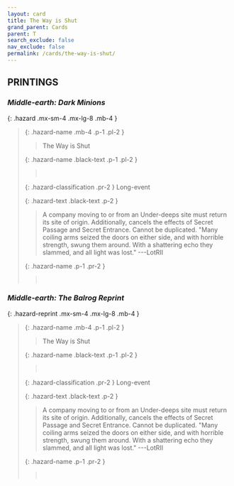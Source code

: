 ```yaml
---
layout: card
title: The Way is Shut
grand_parent: Cards
parent: T
search_exclude: false
nav_exclude: false
permalink: /cards/the-way-is-shut/
---
```


## PRINTINGS


### _Middle-earth: Dark Minions_

{: .hazard .mx-sm-4 .mx-lg-8 .mb-4 }
> {: .hazard-name .mb-4 .p-1 .pl-2 }
> > <div class="hazard-mp"></div>
> > <div class="card-name">The Way is Shut</div>
>
> {: .hazard-name .black-text .p-1 .pl-2 }
> > &nbsp;
>
> {: .hazard-classification .pr-2 }
> Long-event
>
> {: .hazard-text .black-text .p-2 }
> > A company moving to or from an Under-deeps site must return its site of origin. Additionally, cancels the effects of Secret Passage and Secret Entrance. Cannot be duplicated.   "Many coiling arms seized the doors on either side, and with horrible strength, swung them around. With a shattering echo they slammed, and all light was lost." ---LotRII 
>
> {: .hazard-name .p-1 .pr-2 }
> > <div class="card-shield"></div>
> > <div class="card-corruption">&nbsp;</div>

### _Middle-earth: The Balrog Reprint_

{: .hazard-reprint .mx-sm-4 .mx-lg-8 .mb-4 }
> {: .hazard-name .mb-4 .p-1 .pl-2 }
> > <div class="hazard-mp"></div>
> > <div class="card-name">The Way is Shut</div>
>
> {: .hazard-name .black-text .p-1 .pl-2 }
> > &nbsp;
>
> {: .hazard-classification .pr-2 }
> Long-event
>
> {: .hazard-text .black-text .p-2 }
> > A company moving to or from an Under-deeps site must return its site of origin. Additionally, cancels the effects of Secret Passage and Secret Entrance. Cannot be duplicated.   "Many coiling arms seized the doors on either side, and with horrible strength, swung them around. With a shattering echo they slammed, and all light was lost." ---LotRII 
>
> {: .hazard-name .p-1 .pr-2 }
> > <div class="card-shield"></div>
> > <div class="card-corruption-white">&nbsp;</div>
